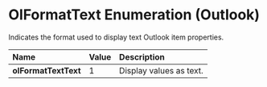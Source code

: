 
# OlFormatText Enumeration (Outlook)

Indicates the format used to display text Outlook item properties.



|**Name**|**Value**|**Description**|
|:-----|:-----|:-----|
| **olFormatTextText**|1|Display values as text.|
